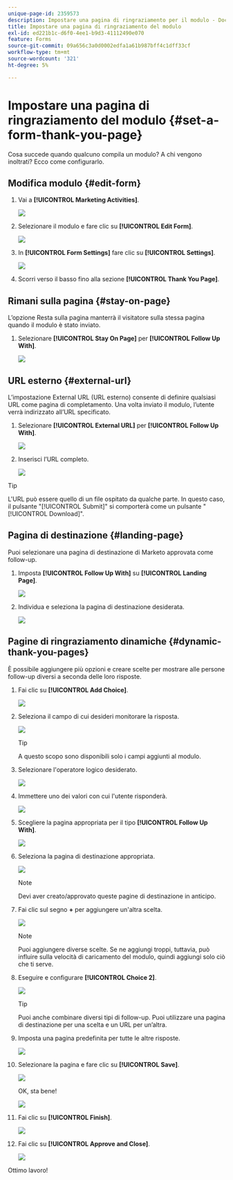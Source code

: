 ```yaml
---
unique-page-id: 2359573
description: Impostare una pagina di ringraziamento per il modulo - Documentazione di Marketo - Documentazione del prodotto
title: Impostare una pagina di ringraziamento del modulo
exl-id: ed221b1c-d6f0-4ee1-b9d3-41112490e070
feature: Forms
source-git-commit: 09a656c3a0d0002edfa1a61b987bff4c1dff33cf
workflow-type: tm+mt
source-wordcount: '321'
ht-degree: 5%

---
```


# Impostare una pagina di ringraziamento del modulo {#set-a-form-thank-you-page}

Cosa succede quando qualcuno compila un modulo? A chi vengono inoltrati? Ecco come configurarlo.

## Modifica modulo {#edit-form}

1. Vai a **[!UICONTROL Marketing Activities]**.

   ![](assets/login-marketing-activities-5.png)

1. Selezionare il modulo e fare clic su **[!UICONTROL Edit Form]**.

   ![](assets/image2014-9-15-17-3a34-3a14.png)

1. In **[!UICONTROL Form Settings]** fare clic su **[!UICONTROL Settings]**.

   ![](assets/image2014-9-15-17-3a34-3a21.png)

1. Scorri verso il basso fino alla sezione **[!UICONTROL Thank You Page]**.

## Rimani sulla pagina {#stay-on-page}

L’opzione Resta sulla pagina manterrà il visitatore sulla stessa pagina quando il modulo è stato inviato.

1. Selezionare **[!UICONTROL Stay On Page]** per **[!UICONTROL Follow Up With]**.

   ![](assets/image2014-9-15-17-3a34-3a35.png)

## URL esterno {#external-url}

L’impostazione External URL (URL esterno) consente di definire qualsiasi URL come pagina di completamento. Una volta inviato il modulo, l’utente verrà indirizzato all’URL specificato.

1. Selezionare **[!UICONTROL External URL]** per **[!UICONTROL Follow Up With]**.

   ![](assets/image2014-9-15-17-3a34-3a45.png)

1. Inserisci l’URL completo.

   ![](assets/image2014-9-15-17-3a34-3a53.png)

>[!TIP]
>
>L&#39;URL può essere quello di un file ospitato da qualche parte. In questo caso, il pulsante &quot;[!UICONTROL Submit]&quot; si comporterà come un pulsante &quot;[!UICONTROL Download]&quot;.

## Pagina di destinazione {#landing-page}

Puoi selezionare una pagina di destinazione di Marketo approvata come follow-up.

1. Imposta **[!UICONTROL Follow Up With]** su **[!UICONTROL Landing Page]**.

   ![](assets/image2014-9-15-17-3a37-3a52.png)

1. Individua e seleziona la pagina di destinazione desiderata.

   ![](assets/image2014-9-15-17-3a37-3a59.png)

## Pagine di ringraziamento dinamiche {#dynamic-thank-you-pages}

È possibile aggiungere più opzioni e creare scelte per mostrare alle persone follow-up diversi a seconda delle loro risposte.

1. Fai clic su **[!UICONTROL Add Choice]**.

   ![](assets/image2014-9-15-17-3a38-3a6.png)

1. Seleziona il campo di cui desideri monitorare la risposta.

   ![](assets/image2014-9-15-17-3a38-3a12.png)

   >[!TIP]
   >
   >A questo scopo sono disponibili solo i campi aggiunti al modulo.

1. Selezionare l&#39;operatore logico desiderato.

   ![](assets/image2014-9-15-17-3a38-3a31.png)

1. Immettere uno dei valori con cui l&#39;utente risponderà.

   ![](assets/image2014-9-15-17-3a38-3a40.png)

1. Scegliere la pagina appropriata per il tipo **[!UICONTROL Follow Up With]**.

   ![](assets/image2014-9-15-17-3a38-3a51.png)

1. Seleziona la pagina di destinazione appropriata.

   ![](assets/image2014-9-15-17-3a39-3a3.png)

   >[!NOTE]
   >
   >Devi aver creato/approvato queste pagine di destinazione in anticipo.

1. Fai clic sul segno **+** per aggiungere un&#39;altra scelta.

   ![](assets/image2014-9-15-17-3a39-3a25.png)

   >[!NOTE]
   >
   >Puoi aggiungere diverse scelte. Se ne aggiungi troppi, tuttavia, può influire sulla velocità di caricamento del modulo, quindi aggiungi solo ciò che ti serve.

1. Eseguire e configurare **[!UICONTROL Choice 2]**.

   ![](assets/image2014-9-15-17-3a39-3a44.png)

   >[!TIP]
   >
   >Puoi anche combinare diversi tipi di follow-up. Puoi utilizzare una pagina di destinazione per una scelta e un URL per un’altra.

1. Imposta una pagina predefinita per tutte le altre risposte.

   ![](assets/image2014-9-15-17-3a40-3a10.png)

1. Selezionare la pagina e fare clic su **[!UICONTROL Save]**.

   ![](assets/image2014-9-15-17-3a40-3a26.png)

   OK, sta bene!

   ![](assets/image2014-9-15-17-3a40-3a34.png)

1. Fai clic su **[!UICONTROL Finish]**.

   ![](assets/image2014-9-15-17-3a40-3a42.png)

1. Fai clic su **[!UICONTROL Approve and Close]**.

   ![](assets/image2014-9-15-17-3a41-3a0.png)

Ottimo lavoro!
